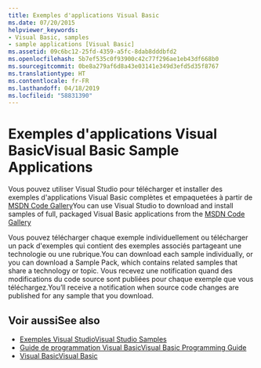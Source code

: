 ```yaml
---
title: Exemples d'applications Visual Basic
ms.date: 07/20/2015
helpviewer_keywords:
- Visual Basic, samples
- sample applications [Visual Basic]
ms.assetid: 09c6bc12-25fd-4359-a5fc-8dab8dddbfd2
ms.openlocfilehash: 5b7ef535c0f93900c42c77f296ae1eb43df668b0
ms.sourcegitcommit: 0be8a279af6d8a43e03141e349d3efd5d35f8767
ms.translationtype: HT
ms.contentlocale: fr-FR
ms.lasthandoff: 04/18/2019
ms.locfileid: "58831390"
---
```

# <a name="visual-basic-sample-applications"></a><span data-ttu-id="a2010-102">Exemples d'applications Visual Basic</span><span class="sxs-lookup"><span data-stu-id="a2010-102">Visual Basic Sample Applications</span></span>
<span data-ttu-id="a2010-103">Vous pouvez utiliser Visual Studio pour télécharger et installer des exemples d'applications Visual Basic complètes et empaquetées à partir de [MSDN Code Gallery](https://code.msdn.microsoft.com)</span><span class="sxs-lookup"><span data-stu-id="a2010-103">You can use Visual Studio to download and install samples of full, packaged Visual Basic applications from the [MSDN Code Gallery](https://code.msdn.microsoft.com)</span></span>  
  
 <span data-ttu-id="a2010-104">Vous pouvez télécharger chaque exemple individuellement ou télécharger un pack d'exemples qui contient des exemples associés partageant une technologie ou une rubrique.</span><span class="sxs-lookup"><span data-stu-id="a2010-104">You can download each sample individually, or you can download a Sample Pack, which contains related samples that share a technology or topic.</span></span> <span data-ttu-id="a2010-105">Vous recevez une notification quand des modifications du code source sont publiées pour chaque exemple que vous téléchargez.</span><span class="sxs-lookup"><span data-stu-id="a2010-105">You’ll receive a notification when source code changes are published for any sample that you download.</span></span>  
  
## <a name="see-also"></a><span data-ttu-id="a2010-106">Voir aussi</span><span class="sxs-lookup"><span data-stu-id="a2010-106">See also</span></span>

- [<span data-ttu-id="a2010-107">Exemples Visual Studio</span><span class="sxs-lookup"><span data-stu-id="a2010-107">Visual Studio Samples</span></span>](https://code.msdn.microsoft.com/vstudio)
- [<span data-ttu-id="a2010-108">Guide de programmation Visual Basic</span><span class="sxs-lookup"><span data-stu-id="a2010-108">Visual Basic Programming Guide</span></span>](../visual-basic/programming-guide/index.md)
- [<span data-ttu-id="a2010-109">Visual Basic</span><span class="sxs-lookup"><span data-stu-id="a2010-109">Visual Basic</span></span>](../visual-basic/index.md)
